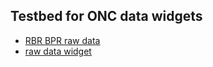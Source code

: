 ## Testbed for ONC data widgets

* [RBR BPR raw data](RBR-BPR.html)
* [raw data widget](rawDataWidget.hmtl)
